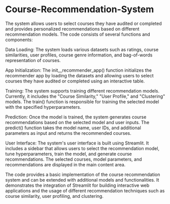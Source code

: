 # Course-Recommendation-System
The system allows users to select courses they have audited or completed and provides personalized recommendations based on different recommendation models.
The code consists of several functions and components:

Data Loading: The system loads various datasets such as ratings, course similarities, user profiles, course genre information, and bag-of-words representation of courses.

App Initialization: The init__recommender_app() function initializes the recommender app by loading the datasets and allowing users to select courses they have audited or completed using an interactive table.

Training: The system supports training different recommendation models. Currently, it includes the "Course Similarity," "User Profile," and "Clustering" models. The train() function is responsible for training the selected model with the specified hyperparameters.

Prediction: Once the model is trained, the system generates course recommendations based on the selected model and user inputs. The predict() function takes the model name, user IDs, and additional parameters as input and returns the recommended courses.

User Interface: The system's user interface is built using Streamlit. It includes a sidebar that allows users to select the recommendation model, tune hyperparameters, train the model, and generate course recommendations. The selected courses, model parameters, and recommendations are displayed in the main content area.

The code provides a basic implementation of the course recommendation system and can be extended with additional models and functionalities. It demonstrates the integration of Streamlit for building interactive web applications and the usage of different recommendation techniques such as course similarity, user profiling, and clustering.
